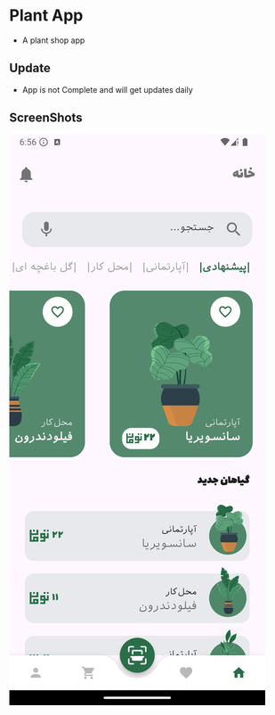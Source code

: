 # Plant App

* A plant shop app

## Update
* App is not Complete and will get updates daily

## ScreenShots

![alt text](Screenshot_1725549986.png)